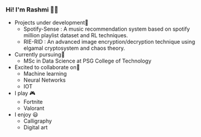 ### Hi! I'm Rashmi 👋:grinning:

* Projects under development🔭
    * Spotify-Sense : A music recommendation system based on spotify million playlist dataset and RL techniques.
    * RIE-RID : An advanced image encryption/decryption technique using elgamal cryptosystem and chaos theory.
* Currently pursuing🌱
    * MSc in Data Science at PSG College of Technology
* Excited to collaborate on👯
    * Machine learning
    * Neural Networks
    * IOT
* I play :video_game:
    * Fortnite
    * Valorant
* I enjoy :smiley:
    * Calligraphy
    * Digital art
